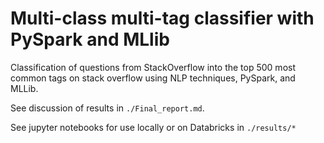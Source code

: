# Multi-class multi-tag classifier with PySpark and MLlib
Classification of questions from StackOverflow into the top 500 most common tags on stack overflow using NLP techniques, PySpark, and MLLib. 

See discussion of results in `./Final_report.md`.

See jupyter notebooks for use locally or on Databricks in `./results/*`
